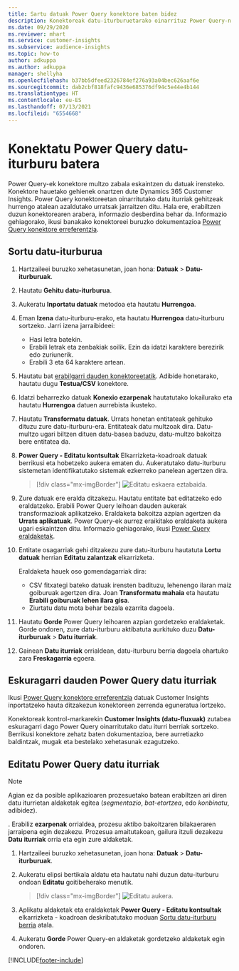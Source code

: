 ```yaml
---
title: Sartu datuak Power Query konektore baten bidez
description: Konektoreak datu-iturburuetarako oinarrituz Power Query-n.
ms.date: 09/29/2020
ms.reviewer: mhart
ms.service: customer-insights
ms.subservice: audience-insights
ms.topic: how-to
author: adkuppa
ms.author: adkuppa
manager: shellyha
ms.openlocfilehash: b37bb5dfeed2326784ef276a93a04bec626aaf6e
ms.sourcegitcommit: dab2cbf818fafc9436e685376df94c5e44e4b144
ms.translationtype: HT
ms.contentlocale: eu-ES
ms.lasthandoff: 07/13/2021
ms.locfileid: "6554668"
---
```

# <a name="connect-to-a-power-query-data-source"></a>Konektatu Power Query datu-iturburu batera

Power Query-ek konektore multzo zabala eskaintzen du datuak irensteko. Konektore hauetako gehienek onartzen dute Dynamics 365 Customer Insights. Power Query konektoreetan oinarritutako datu iturriak gehitzeak hurrengo atalean azaldutako urratsak jarraitzen ditu. Hala ere, erabiltzen duzun konektorearen arabera, informazio desberdina behar da. Informazio gehiagorako, ikusi banakako konektoreei buruzko dokumentazioa [Power Query konektore erreferentzia](/power-query/connectors/).

## <a name="create-a-new-data-source"></a>Sortu datu-iturburua

1. Hartzaileei buruzko xehetasunetan, joan hona: **Datuak** > **Datu-iturburuak**.

1. Hautatu **Gehitu datu-iturburua**.

1. Aukeratu **Inportatu datuak** metodoa eta hautatu **Hurrengoa**.

1. Eman **Izena** datu-iturburu-erako, eta hautatu **Hurrengoa** datu-iturburu sortzeko. Jarri izena jarraibideei: 
   - Hasi letra batekin.
   - Erabili letrak eta zenbakiak soilik. Ezin da idatzi karaktere berezirik edo zuriunerik.
   - Erabili 3 eta 64 karaktere artean.

1. Hautatu bat [erabilgarri dauden konektoreetatik](#available-power-query-data-sources). Adibide honetarako, hautatu dugu **Testua/CSV** konektore.

1. Idatzi beharrezko datuak **Konexio ezarpenak** hautatutako lokailurako eta hautatu **Hurrengoa** datuen aurrebista ikusteko.

1. Hautatu **Transformatu datuak**. Urrats honetan entitateak gehituko dituzu zure datu-iturburu-era. Entitateak datu multzoak dira. Datu-multzo ugari biltzen dituen datu-basea baduzu, datu-multzo bakoitza bere entitatea da.

1. **Power Query - Editatu kontsultak** Elkarrizketa-koadroak datuak berrikusi eta hobetzeko aukera ematen du. Aukeratutako datu-iturburu sistemetan identifikatutako sistemak ezkerreko panelean agertzen dira.

   > [!div class="mx-imgBorder"]
   > ![Editatu eskaera eztabaida.](media/data-manager-configure-edit-queries.png "Editatu eskaera eztabaida")

1. Zure datuak ere eralda ditzakezu. Hautatu entitate bat editatzeko edo eraldatzeko. Erabili Power Query leihoan dauden aukerak transformazioak aplikatzeko. Eraldaketa bakoitza azpian agertzen da **Urrats aplikatuak**. Power Query-ek aurrez eraikitako eraldaketa aukera ugari eskaintzen ditu. Informazio gehiagorako, ikusi [Power Query eraldaketak](/power-query/power-query-what-is-power-query#transformations).

1. Entitate osagarriak gehi ditzakezu zure datu-iturburu hautatuta **Lortu datuak** herrian **Editatu zalantzak** elkarrizketa.

   Eraldaketa hauek oso gomendagarriak dira:

   - CSV fitxategi bateko datuak irensten badituzu, lehenengo ilaran maiz goiburuak agertzen dira. Joan **Transformatu mahaia** eta hautatu **Erabili goiburuak lehen ilara gisa**.
   - Ziurtatu datu mota behar bezala ezarrita dagoela.

1. Hautatu **Gorde** Power Query leihoaren azpian gordetzeko eraldaketak. Gorde ondoren, zure datu-iturburu aktibatuta aurkituko duzu **Datu-iturburuak** > **Datu iturriak**.

1. Gainean **Datu iturriak** orrialdean, datu-iturburu berria dagoela ohartuko zara **Freskagarria** egoera.

## <a name="available-power-query-data-sources"></a>Eskuragarri dauden Power Query datu iturriak

Ikusi [Power Query konektore erreferentzia](/power-query/connectors/) datuak Customer Insights inportatzeko hauta ditzakezun konektoreen zerrenda eguneratua lortzeko. 

Konektoreak kontrol-markarekin **Customer Insights (datu-fluxuak)** zutabea eskuragarri dago Power Query oinarritutako datu iturri berriak sortzeko. Berrikusi konektore zehatz baten dokumentazioa, bere aurretiazko baldintzak, mugak eta bestelako xehetasunak ezagutzeko.

## <a name="edit-power-query-data-sources"></a>Editatu Power Query datu iturriak

> [!NOTE]
> Agian ez da posible aplikazioaren prozesuetako batean erabiltzen ari diren datu iturrietan aldaketak egitea (*segmentazio*, *bat-etortzea*, edo *konbinatu*, adibidez). 
>
> . Erabiliz **ezarpenak** orrialdea, prozesu aktibo bakoitzaren bilakaeraren jarraipena egin dezakezu. Prozesua amaitutakoan, gailura itzuli dezakezu **Datu iturriak** orria eta egin zure aldaketak.

1. Hartzaileei buruzko xehetasunetan, joan hona: **Datuak** > **Datu-iturburuak**.

2. Aukeratu elipsi bertikala aldatu eta hautatu nahi duzun datu-iturburu ondoan **Editatu** goitibeherako menutik.

   > [!div class="mx-imgBorder"]
   > ![Editatu aukera.](media/edit-option-data-sources.png "Editatu aukera")

3. Aplikatu aldaketak eta eraldaketak **Power Query - Editatu kontsultak** elkarrizketa - koadroan deskribatutako moduan [Sortu datu-iturburu berria](#create-a-new-data-source) atala.

4. Aukeratu **Gorde** Power Query-en aldaketak gordetzeko aldaketak egin ondoren.


[!INCLUDE[footer-include](../includes/footer-banner.md)]